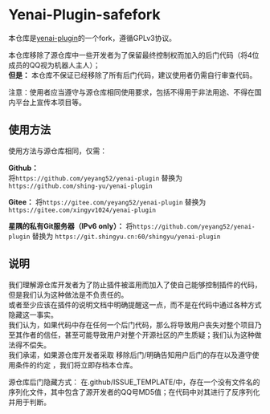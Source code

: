 # Yenai-Plugin-safefork

本仓库是[yenai-plugin](https://github.com/yeyang52/yenai-plugin)的一个fork，遵循GPLv3协议。

本仓库移除了源仓库中一些开发者为了保留最终控制权而加入的后门代码（将4位成员的QQ视为机器人主人）；  
**但是：** 本仓库不保证已经移除了所有后门代码，建议使用者仍需自行审查代码。

注意：使用者应当遵守与源仓库相同使用要求，包括不得用于非法用途、不得在国内平台上宣传本项目等。

## 使用方法

使用方法与源仓库相同，仅需：

**Github：**  
将`https://github.com/yeyang52/yenai-plugin` 替换为 `https://github.com/shing-yu/yenai-plugin`

**Gitee：**
将`https://gitee.com/yeyang52/yenai-plugin` 替换为 `https://gitee.com/xingyv1024/yenai-plugin`

**星隅的私有Git服务器（IPv6 only）：**
将`https://github.com/yeyang52/yenai-plugin` 替换为 `https://git.shingyu.cn:60/shingyu/yenai-plugin`

## 说明

我们理解源仓库开发者为了防止插件被滥用而加入了使自己能够控制插件的代码，但是我们认为这种做法是不负责任的。  
或者至少应该在插件的说明文档中明确提醒这一点，而不是在代码中通过各种方式隐藏这一事实。  
我们认为，如果代码中存在任何一个后门代码，那么将导致用户丧失对整个项目乃至其作者的信任，甚至可能导致用户对整个开源社区的产生质疑；我们认为这种做法得不偿失。  
我们承诺，如果源仓库开发者采取 移除后门/明确告知用户后门的存在以及遵守使用条件的约定 ，我们将立即存档本仓库。

源仓库后门隐藏方式：
在.github/ISSUE_TEMPLATE/中，存在一个没有文件名的序列化文件，其中包含了源开发者的QQ号MD5值；在代码中对其进行了反序列化并用于判断。
